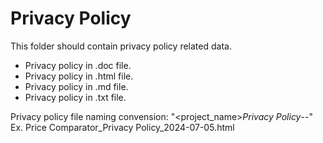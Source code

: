 # Privacy Policy

This folder should contain privacy policy related data.
- Privacy policy in .doc file.
- Privacy policy in .html file.
- Privacy policy in .md file.
- Privacy policy in .txt file.

Privacy policy file naming convension: "<project_name>_Privacy Policy_<year>-<month>-<day>"
Ex. Price Comparator_Privacy Policy_2024-07-05.html
